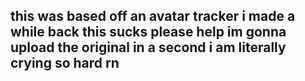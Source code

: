## this was based off an avatar tracker i made a while back this sucks please help im gonna upload the original in a second i am literally crying so hard rn
